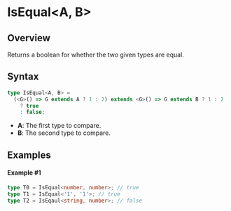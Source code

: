 # IsEqual\<A, B>

## Overview

Returns a boolean for whether the two given types are equal.

## Syntax

```ts
type IsEqual<A, B> =
  (<G>() => G extends A ? 1 : 2) extends <G>() => G extends B ? 1 : 2
    ? true
    : false;
```

- **A**: The first type to compare.
- **B**: The second type to compare.

## Examples

#### Example #1

```ts
type T0 = IsEqual<number, number>; // true
type T1 = IsEqual<'1', '1'>; // true
type T2 = IsEqaul<string, number>; // false
```
